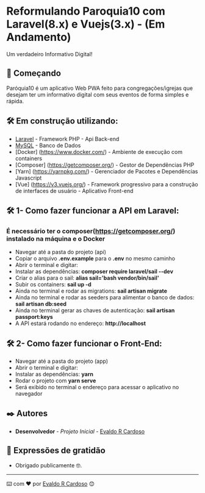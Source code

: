 # Reformulando Paroquia10 com Laravel(8.x) e Vuejs(3.x) - (Em Andamento)

Um verdadeiro Informativo Digital!

## 🚀 Começando

Paróquia10 é um aplicativo Web PWA feito para congregações/igrejas que desejam ter um informativo digital com seus eventos de forma simples e rápida.

## 🛠️ Em construção utilizando:

* [Laravel](https://laravel.com/) - Framework PHP - Api Back-end
* [MySQL](https://www.mysql.com/) - Banco de Dados
* [Docker] (https://www.docker.com/) - Ambiente de execução com containers
* [Composer] (https://getcomposer.org/) - Gestor de Dependências PHP
* [Yarn] (https://yarnpkg.com/) - Gerenciador de Pacotes e Dependências Javascript
* [Vue] (https://v3.vuejs.org/) - Framework progressivo para a construção de interfaces de usuário - Aplicativo Front-end

## 🛠️ 1- Como fazer funcionar a API em Laravel:
###  É necessário ter o composer(https://getcomposer.org/) instalado na máquina e o Docker
 * Navegar até a pasta do projeto (api)
 * Copiar o arquivo **.env.example** para o **.env** no mesmo caminho   
 * Abrir o terminal e digitar:
 * Instalar as dependências: **composer require laravel/sail --dev**
 * Criar o alias para o sail: **alias sail='bash vendor/bin/sail'**
 * Subir os containers: **sail up -d**
 * Ainda no terminal e rodar as migrations: **sail artisan migrate**
 * Ainda no terminal e rodar as seeders para alimentar o banco de dados: **sail artisan db:seed**
 * Ainda no terminal gerar as chaves de autenticação: **sail artisan passport:keys**
 * A API estará rodando no endereço: **http://localhost**


## 🛠️ 2- Como fazer funcionar o Front-End:
* Navegar até a pasta do projeto (app)
* Abrir o terminal e digitar:
* Instalar as dependências: **yarn**
* Rodar o projeto com **yarn serve**
* Será exibido no terminal o endereço para acessar o aplicativo no navegador

## ✒️ Autores

* **Desenvolvedor** - *Projeto Inicial* - [Evaldo R Cardoso](https://github.com/evaldorcardoso)

## 🎁 Expressões de gratidão

* Obrigado publicamente 🤓.

---
⌨️ com ❤️ por [Evaldo R Cardoso](https://github.com/evaldorcardoso) 😊





